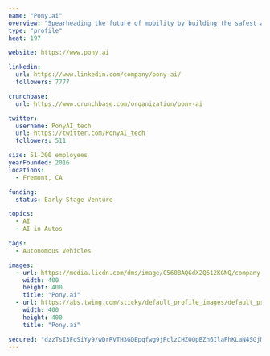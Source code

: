 ```yaml
---
name: "Pony.ai"
overview: "Spearheading the future of mobility by building the safest and most reliable technology for autonomous vehicles."
type: "profile"
heat: 197

website: https://www.pony.ai

linkedin:
  url: https://www.linkedin.com/company/pony-ai/
  followers: 7777

crunchbase:
  url: https://www.crunchbase.com/organization/pony-ai

twitter:
  username: PonyAI_tech
  url: https://twitter.com/PonyAI_tech
  followers: 511

size: 51-200 employees
yearFounded: 2016
locations:
  - Fremont, CA

funding:
  status: Early Stage Venture

topics:
  - AI
  - AI in Autos

tags:
  - Autonomous Vehicles

images:
  - url: https://media.licdn.com/dms/image/C560BAQGdX2Q612KGNQ/company-logo_400_400/0?e=1582156800&v=beta&t=DaPiOr24afB3UW2sAaZ7e1CwfCBvWW-ShEBb9pS0XGo
    width: 400
    height: 400
    title: "Pony.ai"
  - url: https://abs.twimg.com/sticky/default_profile_images/default_profile_400x400.png
    width: 400
    height: 400
    title: "Pony.ai"

secured: "dzzTsI3FoSiYy9/wDrRVTH3GDEpqfwg9jPclzCHZOQpBZh6IlaPhKLaN4SGjMCr6vkBmzTKKCgjto4rM1gI7er3qtB9hWJAS8gs8YAe4VBDy80hBJvnpYlvCkyaTheTQV5K7DT2/e5B4pLoSYsqIoNJ7KpZNn1tuNcvYprdd3uBuy79ujuadyV395eMNXb44aPmew22W0iNNNf36J8BZ55D5iXW8501bbik5/p3dc+4g+zX4ftpQdUcdYC4cHOVxdItvacqe46mpcVp+Yr60MA==;CuShwBn7F9rxX20YNA6dPA=="
---
```


